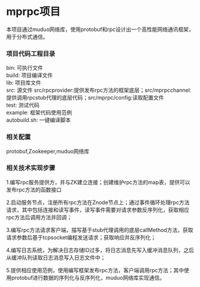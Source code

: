 # mprpc项目
本项目通过muduo网络库，使用protobuf和rpc设计出一个高性能网络通讯框架，用于分布式通信。
### 项目代码工程目录
bin: 可执行文件  
build: 项目编译文件  
lib: 项目库文件  
src: 源文件   src/rpcprovider:提供发布rpc方法的框架底层；src/mprpcchannel:提供调用rpcstub代理的底层代码；src/mprpc/config:读取配置文件  
test: 测试代码  
example: 框架代码使用范例  
autobuild.sh: 一键编译脚本  
### 相关配置  
protobuf,Zookeeper,muduo网络库  
### 相关技术实现步骤
1.编写rpc服务提供方，并与ZK建立连接；创建维护rpc方法的map表，提供可以发布rpc方法的函数接口  

2.启动服务节点，注册所有rpc方法在Znode节点上；通过事件循环处理rpc方法请求，其中包括连接和读写事件，读写事件需要对请求参数反序列化，获取相应rpc方法后调用方法并回调；  

3.编写rpc方法请求客户端，描写基于stub代理调用的底层callMethod方法，获取请求参数后基于tcpsocket编程发送请求；获取响应并反序列化；  

4.编写日志系统，为解决日志存储IO过多，将日志消息先写入缓冲消息队列，之后从缓冲队列读取日志消息写入日志文件中；  

5.提供相应使用范例，使用编写框架发布rpc方法，客户端调用rpc方法；其中使用protobuf进行数据的序列化与反序列化，muduo网络库实现通信。  
